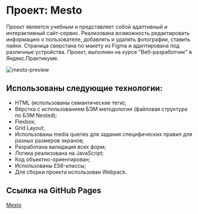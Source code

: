 # Проект: Mesto

Проект является учебным и представляет собой адаптивный и интерактивный сайт-сервис. Реализована возможность редактировать информацию о пользователе, добавлять и удалять фотографии, ставить лайки. Страница сверстана по макету из Figma и адаптирована под различные устройства. Проект, выполнен на курсе "Веб-разработчик" в Яндекс.Практикуме.

![mesto-preview](https://user-images.githubusercontent.com/70523471/176497233-ada0034d-bae5-42c1-9219-af7c6f9455df.gif)

## Использованы следующие технологии:

- HTML (использованы семантические теги);
- Вёрстка с использованием БЭМ методологии (файловая структура по БЭМ Nested);
- Flexbox;
- Grid Layout;
- Использованы media queries для задания специфических правил для разных размеров экранов;
- Разработана валидация всех форм;
- Логика реализована на JavaScript;
- Код объектно-ориентирован;
- Использованы ES6-классы;
- Для сборки проекта использован Webpack.

## Ссылка на GitHub Pages

[Mesto](https://butterzzz.github.io/mesto/)

